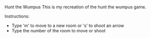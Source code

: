 Hunt the Wumpus
This is my recreation of the hunt the wumpus game.

Instructions:
 - Type 'm' to move to a new room or 's' to shoot an arrow
 - Type the number of the room to move or shoot

